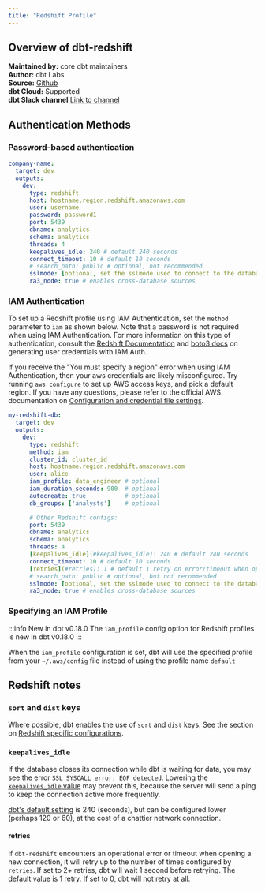 ```yaml
---
title: "Redshift Profile"
---
```


## Overview of dbt-redshift
**Maintained by:** core dbt maintainers        
**Author:** dbt Labs        
**Source:** [Github](https://github.com/dbt-labs/dbt-redshift)       
**dbt Cloud:** Supported    
**dbt Slack channel** [Link to channel](https://getdbt.slack.com/archives/CJARVS0RY)      


## Authentication Methods

### Password-based authentication

<File name='~/.dbt/profiles.yml'>

```yaml
company-name:
  target: dev
  outputs:
    dev:
      type: redshift
      host: hostname.region.redshift.amazonaws.com
      user: username
      password: password1
      port: 5439
      dbname: analytics
      schema: analytics
      threads: 4
      keepalives_idle: 240 # default 240 seconds
      connect_timeout: 10 # default 10 seconds
      # search_path: public # optional, not recommended
      sslmode: [optional, set the sslmode used to connect to the database (in case this parameter is set, will look for ca in ~/.postgresql/root.crt)]
      ra3_node: true # enables cross-database sources
```

</File>

### IAM Authentication

To set up a Redshift profile using IAM Authentication, set the `method`
parameter to `iam` as shown below. Note that a password is not required when
using IAM Authentication. For more information on this type of authentication,
consult the [Redshift Documentation](https://docs.aws.amazon.com/redshift/latest/mgmt/generating-user-credentials.html)
and [boto3
docs](https://boto3.amazonaws.com/v1/documentation/api/latest/reference/services/redshift.html#Redshift.Client.get_cluster_credentials)
on generating user credentials with IAM Auth.

If you receive the "You must specify a region" error when using IAM
Authentication, then your aws credentials are likely misconfigured. Try running
`aws configure` to set up AWS access keys, and pick a default region. If you have any questions,
please refer to the official AWS documentation on [Configuration and credential file settings](https://docs.aws.amazon.com/cli/latest/userguide/cli-configure-files.html).

<File name='~/.dbt/profiles.yml'>

```yaml
my-redshift-db:
  target: dev
  outputs:
    dev:
      type: redshift
      method: iam
      cluster_id: cluster_id
      host: hostname.region.redshift.amazonaws.com
      user: alice
      iam_profile: data_engineer # optional
      iam_duration_seconds: 900  # optional
      autocreate: true           # optional
      db_groups: ['analysts']    # optional

      # Other Redshift configs:
      port: 5439
      dbname: analytics
      schema: analytics
      threads: 4
      [keepalives_idle](#keepalives_idle): 240 # default 240 seconds
      connect_timeout: 10 # default 10 seconds
      [retries](#retries): 1 # default 1 retry on error/timeout when opening connections
      # search_path: public # optional, but not recommended
      sslmode: [optional, set the sslmode used to connect to the database (in case this parameter is set, will look for ca in ~/.postgresql/root.crt)]
      ra3_node: true # enables cross-database sources

```

</File>

### Specifying an IAM Profile

:::info New in dbt v0.18.0
The `iam_profile` config option for Redshift profiles is new in dbt v0.18.0
:::

When the `iam_profile` configuration is set, dbt will use the specified profile from your `~/.aws/config` file instead of using the profile name `default`
## Redshift notes
### `sort` and `dist` keys
Where possible, dbt enables the use of `sort` and `dist` keys. See the section on [Redshift specific configurations](redshift-configs).

### `keepalives_idle`
If the database closes its connection while dbt is waiting for data, you may see the error `SSL SYSCALL error: EOF detected`. Lowering the [`keepalives_idle` value](https://www.postgresql.org/docs/9.3/libpq-connect.html) may prevent this, because the server will send a ping to keep the connection active more frequently. 

[dbt's default setting](https://github.com/dbt-labs/dbt-redshift/blob/main/dbt/adapters/redshift/connections.py#L51) is 240 (seconds), but can be configured lower (perhaps 120 or 60), at the cost of a chattier network connection.

<VersionBlock firstVersion="1.2">

#### retries

If `dbt-redshift` encounters an operational error or timeout when opening a new connection, it will retry up to the number of times configured by `retries`. If set to 2+ retries, dbt will wait 1 second before retrying. The default value is 1 retry. If set to 0, dbt will not retry at all.

</VersionBlock>
